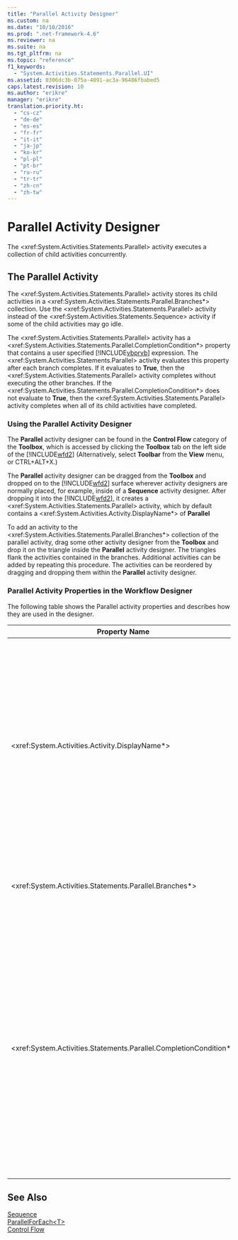 ```yaml
---
title: "Parallel Activity Designer"
ms.custom: na
ms.date: "10/10/2016"
ms.prod: ".net-framework-4.6"
ms.reviewer: na
ms.suite: na
ms.tgt_pltfrm: na
ms.topic: "reference"
f1_keywords: 
  - "System.Activities.Statements.Parallel.UI"
ms.assetid: 0306dc3b-075a-4091-ac3a-96486fbabed5
caps.latest.revision: 10
ms.author: "erikre"
manager: "erikre"
translation.priority.ht: 
  - "cs-cz"
  - "de-de"
  - "es-es"
  - "fr-fr"
  - "it-it"
  - "ja-jp"
  - "ko-kr"
  - "pl-pl"
  - "pt-br"
  - "ru-ru"
  - "tr-tr"
  - "zh-cn"
  - "zh-tw"
---
```

# Parallel Activity Designer
The \<xref:System.Activities.Statements.Parallel> activity executes a collection of child activities concurrently.  
  
## The Parallel Activity  
 The \<xref:System.Activities.Statements.Parallel> activity stores its child activities in a  \<xref:System.Activities.Statements.Parallel.Branches*> collection. Use the \<xref:System.Activities.Statements.Parallel> activity instead of the \<xref:System.Activities.Statements.Sequence> activity if some of the child activities may go idle.  
  
 The \<xref:System.Activities.Statements.Parallel> activity has a \<xref:System.Activities.Statements.Parallel.CompletionCondition*> property that contains a user specified [!INCLUDE[vbprvb](../VS_debugger/includes/vbprvb_md.md)] expression. The \<xref:System.Activities.Statements.Parallel> activity evaluates this property after each branch completes. If it evaluates to **True**, then the \<xref:System.Activities.Statements.Parallel> activity completes without executing the other branches. If the \<xref:System.Activities.Statements.Parallel.CompletionCondition*> does not evaluate to **True**, then the \<xref:System.Activities.Statements.Parallel> activity completes when all of its child activities have completed.  
  
### Using the Parallel Activity Designer  
 The **Parallel** activity designer can be found in the **Control Flow** category of the **Toolbox**, which is accessed by clicking the **Toolbox** tab on the left side of the [!INCLUDE[wfd2](../WF_Design/includes/wfd2_md.md)] (Alternatively, select **Toolbar** from the **View** menu, or CTRL+ALT+X.)  
  
 The **Parallel** activity designer can be dragged from the **Toolbox** and dropped on to the [!INCLUDE[wfd2](../WF_Design/includes/wfd2_md.md)] surface wherever activity designers are normally placed, for example, inside of a **Sequence** activity designer. After dropping it into the [!INCLUDE[wfd2](../WF_Design/includes/wfd2_md.md)], it creates a \<xref:System.Activities.Statements.Parallel> activity, which by default contains a \<xref:System.Activities.Activity.DisplayName*> of **Parallel**  
  
 To add an activity to the \<xref:System.Activities.Statements.Parallel.Branches*> collection of the parallel activity, drag some other activity designer from the **Toolbox** and drop it on the triangle inside the **Parallel** activity designer. The triangles flank the activities contained in the branches. Additional activities can be added by repeating this procedure. The activities can be reordered by dragging and dropping them within the **Parallel** activity designer.  
  
### Parallel Activity Properties in the Workflow Designer  
 The following table shows the Parallel activity properties and describes how they are used in the designer.  
  
|Property Name|Required|Usage|  
|-------------------|--------------|-----------|  
|\<xref:System.Activities.Activity.DisplayName*>|False|Specifies the friendly display name of the activity designer in the header. The default value is **Parallel**. The value can be optionally edited in the **Properties** grid or directly on the activity designer header.|  
|\<xref:System.Activities.Statements.Parallel.Branches*>|True|Contains the collection of child activities to be executed.|  
|\<xref:System.Activities.Statements.Parallel.CompletionCondition*>|False|Evaluated after a branch completes. If it evaluates to **True**, then the scheduled pending branches are canceled. If this property is not set or evaluates to **False**, the activity completes when all of its child activities have completed. The default value is **null**.|  
  
## See Also  
 [Sequence](../WF_Design/sequence-activity-designer.md)   
 [ParallelForEach\<T>](../WF_Design/parallelforeach-t--activity-designer.md)   
 [Control Flow](../WF_Design/control-flow-activity-designers.md)